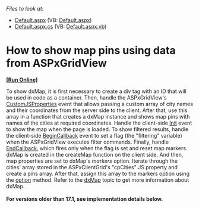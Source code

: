 <!-- default file list -->
*Files to look at*:

* [Default.aspx](./CS/Default.aspx) (VB: [Default.aspx](./VB/Default.aspx))
* [Default.aspx.cs](./CS/Default.aspx.cs) (VB: [Default.aspx.vb](./VB/Default.aspx.vb))
<!-- default file list end -->
# How to show map pins using data from ASPxGridView
<!-- run online -->
**[[Run Online]](https://codecentral.devexpress.com/e4726/)**
<!-- run online end -->


<p>To show dxMap, it is first necessary to create a div tag with an ID that will be used in code as a container. Then, handle the ASPxGridView's <a href="http://documentation.devexpress.com/#AspNet/DevExpressWebASPxGridViewASPxGridView_CustomJSPropertiestopic">CustomJSProperties</a> event that allows passing a custom array of city names and their coordinates from the server side to the client. After that, use this array in a function that creates a dxMap instance and shows map pins with names of the cities at required coordinates. Handle the client-side <a href="http://help.devexpress.com/#AspNet/DevExpressWebASPxClassesScriptsASPxClientControl_Inittopic">Init</a> event to show the map when the page is loaded. To show filtered results, handle the client-side <a href="http://help.devexpress.com/#AspNet/DevExpressWebASPxGridViewScriptsASPxClientGridView_BeginCallbacktopic">BeginCallback</a> event to set a flag (the "filtering" variable) when the ASPxGridView executes filter commands. Finally, handle <a href="http://help.devexpress.com/#AspNet/DevExpressWebASPxGridViewScriptsASPxClientGridView_EndCallbacktopic">EndCallback</a>, which fires only when the flag is set and reset map markers.<br>dxMap is created in the createMap function on the client side. And then, map properties are set to dxMap's <em>markers</em> option. Iterate through the cities' array stored in the ASPxClientGrid's "cpCities" JS property and create a pins array. After that, assign this array to the markers option using the <a href="https://js.devexpress.com/Documentation/ApiReference/UI_Widgets/dxMap/Methods/#optionoptionName_optionValue">option</a> method. Refer to the <a href="https://js.devexpress.com/Documentation/ApiReference/UI_Widgets/dxMap/">dxMap</a> topic to get more information about dxMap.<br><br><strong>For versions older than 17.1, see implementation details below.</strong></p>

<br/>



